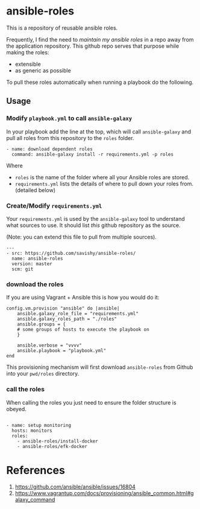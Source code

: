 # ansible-roles #

This is a repository of reusable ansible roles.

Frequently, I find the need to *maintain my ansible roles* in a repo away from
the application repository. This github repo serves that purpose while making
the roles:
* extensible
* as generic as possible

To pull these roles automatically when running a playbook do the following.

## Usage ##

### Modify `playbook.yml` to call `ansible-galaxy` ###

In your playbook add the line at the top, which will call `ansible-galaxy` and
pull all roles from this repository to the `roles` folder.

```
- name: download dependent roles
  command: ansible-galaxy install -r requirements.yml -p roles
```

Where
* `roles` is the name of the folder where all your Ansible roles are stored.
* `requirements.yml` lists the details of where to pull down your roles from.
  (detailed below)

### Create/Modify `requirements.yml` ###

Your `requirements.yml` is used by the `ansible-galaxy` tool to understand
what sources to use. It should list *this* github repository as the source.

(Note: you can extend this file to pull from multiple sources).


```
---
- src: https://github.com/savishy/ansible-roles/
  name: ansible-roles
  version: master
  scm: git
```

### download the roles ###

If you are using Vagrant + Ansible this is how you would do it:

```
config.vm.provision "ansible" do |ansible|
    ansible.galaxy_role_file = "requirements.yml"
    ansible.galaxy_roles_path = "./roles"
    ansible.groups = {
    # some groups of hosts to execute the playbook on
    }

    ansible.verbose = "vvvv"
    ansible.playbook = "playbook.yml"
end
```

This provisioning mechanism will first download `ansible-roles` from Github
into your `pwd/roles` directory.

### call the roles ###

When calling the roles you just need to ensure the folder structure is obeyed.

```

- name: setup monitoring
  hosts: monitors
  roles:
    - ansible-roles/install-docker
    - ansible-roles/efk-docker
```



# References #

1. https://github.com/ansible/ansible/issues/16804
1. https://www.vagrantup.com/docs/provisioning/ansible_common.html#galaxy_command
